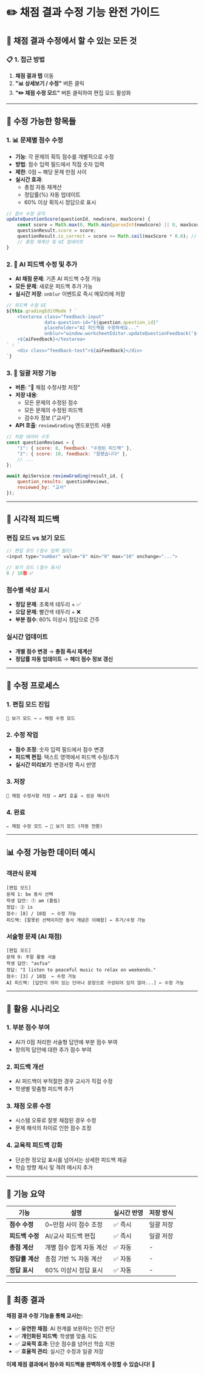 # ✏️ **채점 결과 수정 기능 완전 가이드**

## 🎯 **채점 결과 수정에서 할 수 있는 모든 것**

### 📋 **1. 접근 방법**
1. **채점 결과 탭** 이동
2. **"📊 상세보기 / 수정"** 버튼 클릭
3. **"✏️ 채점 수정 모드"** 버튼 클릭하여 편집 모드 활성화

---

## 🔧 **수정 가능한 항목들**

### **1. 📊 문제별 점수 수정**
- **기능**: 각 문제의 획득 점수를 개별적으로 수정
- **방법**: 점수 입력 필드에서 직접 숫자 입력
- **제한**: 0점 ~ 해당 문제 만점 사이
- **실시간 효과**: 
  - 총점 자동 재계산
  - 정답률(%) 자동 업데이트
  - 60% 이상 획득시 정답으로 표시

```javascript
// 점수 수정 로직
updateQuestionScore(questionId, newScore, maxScore) {
    const score = Math.max(0, Math.min(parseInt(newScore) || 0, maxScore));
    questionResult.score = score;
    questionResult.is_correct = score >= Math.ceil(maxScore * 0.6); // 60% 이상 정답
    // 총점 재계산 및 UI 업데이트
}
```

### **2. 🤖 AI 피드백 수정 및 추가**
- **AI 채점 문제**: 기존 AI 피드백 수정 가능
- **모든 문제**: 새로운 피드백 추가 가능
- **실시간 저장**: `onblur` 이벤트로 즉시 메모리에 저장

```javascript
// 피드백 수정 UI
${this.gradingEditMode ? `
    <textarea class="feedback-input" 
              data-question-id="${question.question_id}"
              placeholder="AI 피드백을 수정하세요..."
              onblur="window.worksheetEditor.updateQuestionFeedback('${question.question_id}', this.value)"
    >${aiFeedback}</textarea>
` : `
    <div class="feedback-text">${aiFeedback}</div>
`}
```

### **3. 💾 일괄 저장 기능**
- **버튼**: "💾 채점 수정사항 저장"
- **저장 내용**:
  - 모든 문제의 수정된 점수
  - 모든 문제의 수정된 피드백
  - 검수자 정보 ("교사")
- **API 호출**: `reviewGrading` 엔드포인트 사용

```javascript
// 저장 데이터 구조
const questionReviews = {
    "1": { score: 8, feedback: "수정된 피드백" },
    "2": { score: 10, feedback: "잘했습니다" },
    // ...
};

await ApiService.reviewGrading(result_id, {
    question_results: questionReviews,
    reviewed_by: "교사"
});
```

---

## 🎨 **시각적 피드백**

### **편집 모드 vs 보기 모드**
```javascript
// 편집 모드 (점수 입력 필드)
<input type="number" value="8" min="0" max="10" onchange="...">

// 보기 모드 (점수 표시)
8 / 10점 ✅
```

### **점수별 색상 표시**
- **정답 문제**: 초록색 테두리 + ✅
- **오답 문제**: 빨간색 테두리 + ❌
- **부분 점수**: 60% 이상시 정답으로 간주

### **실시간 업데이트**
- **개별 점수 변경** → **총점 즉시 재계산**
- **정답률 자동 업데이트** → **헤더 점수 정보 갱신**

---

## 🔄 **수정 프로세스**

### **1. 편집 모드 진입**
```
📖 보기 모드 → ✏️ 채점 수정 모드
```

### **2. 수정 작업**
- **점수 조정**: 숫자 입력 필드에서 점수 변경
- **피드백 편집**: 텍스트 영역에서 피드백 수정/추가
- **실시간 미리보기**: 변경사항 즉시 반영

### **3. 저장**
```
💾 채점 수정사항 저장 → API 호출 → 성공 메시지
```

### **4. 완료**
```
✏️ 채점 수정 모드 → 📖 보기 모드 (자동 전환)
```

---

## 📊 **수정 가능한 데이터 예시**

### **객관식 문제**
```
[편집 모드]
문제 1: be 동사 선택
학생 답안: ① am (틀림)
정답: ② is
점수: [8] / 10점  ← 수정 가능
피드백: [잘못된 선택이지만 동사 개념은 이해함] ← 추가/수정 가능
```

### **서술형 문제 (AI 채점)**
```
[편집 모드]  
문제 9: 주말 활동 서술
학생 답안: "asfsa"
정답: "I listen to peaceful music to relax on weekends."
점수: [3] / 10점  ← 수정 가능
AI 피드백: [답안이 의미 있는 단어나 문장으로 구성되어 있지 않아...] ← 수정 가능
```

---

## 🎯 **활용 시나리오**

### **1. 부분 점수 부여**
- AI가 0점 처리한 서술형 답안에 부분 점수 부여
- 창의적 답안에 대한 추가 점수 부여

### **2. 피드백 개선**
- AI 피드백이 부적절한 경우 교사가 직접 수정
- 학생별 맞춤형 피드백 추가

### **3. 채점 오류 수정**
- 시스템 오류로 잘못 채점된 경우 수정
- 문제 해석의 차이로 인한 점수 조정

### **4. 교육적 피드백 강화**
- 단순한 정오답 표시를 넘어서는 상세한 피드백 제공
- 학습 방향 제시 및 격려 메시지 추가

---

## 🚀 **기능 요약**

| 기능 | 설명 | 실시간 반영 | 저장 방식 |
|------|------|-------------|-----------|
| **점수 수정** | 0~만점 사이 점수 조정 | ✅ 즉시 | 일괄 저장 |
| **피드백 수정** | AI/교사 피드백 편집 | ✅ 즉시 | 일괄 저장 |
| **총점 계산** | 개별 점수 합계 자동 계산 | ✅ 자동 | - |
| **정답률 계산** | 총점 기반 % 자동 계산 | ✅ 자동 | - |
| **정답 표시** | 60% 이상시 정답 표시 | ✅ 자동 | - |

---

## 🎉 **최종 결과**

**채점 결과 수정 기능을 통해 교사는:**
- ✅ **유연한 채점**: AI 한계를 보완하는 인간 판단
- ✅ **개인화된 피드백**: 학생별 맞춤 지도
- ✅ **교육적 효과**: 단순 점수를 넘어선 학습 지원
- ✅ **효율적 관리**: 실시간 수정과 일괄 저장

**이제 채점 결과에서 점수와 피드백을 완벽하게 수정할 수 있습니다!** 🎯
